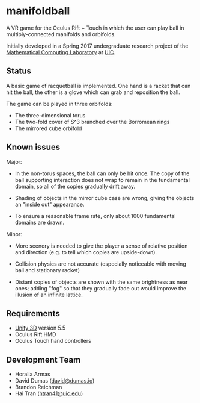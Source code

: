 # manifoldball

A VR game for the Oculus Rift + Touch in which the user can play ball in multiply-connected manifolds and orbifolds.

Initially developed in a Spring 2017 undergraduate research project of the
[Mathematical Computing Laboratory](http://mcl.math.uic.edu/)
at [UIC](http://uic.edu/).

## Status

A basic game of racquetball is implemented.  One hand is a racket that
can hit the ball, the other is a glove which can grab and reposition
the ball.

The game can be played in three orbifolds:

* The three-dimensional torus
* The two-fold cover of S^3 branched over the Borromean rings
* The mirrored cube orbifold

## Known issues

Major:

* In the non-torus spaces, the ball can only be hit once.  The copy of the ball supporting interaction does not wrap to remain in the fundamental domain, so all of the copies gradually drift away.

* Shading of objects in the mirror cube case are wrong, giving the objects an "inside out" appearance.

* To ensure a reasonable frame rate, only about 1000 fundamental domains are drawn.

Minor:

* More scenery is needed to give the player a sense of relative position and direction (e.g. to tell which copies are upside-down).

* Collision physics are not accurate (especially noticeable with moving ball and stationary racket)

* Distant copies of objects are shown with the same brightness as near ones; adding "fog" so that they gradually fade out would improve the illusion of an infinite lattice.

## Requirements

* [Unity 3D](http://unity3d.com/version) version 5.5
* Oculus Rift HMD
* Oculus Touch hand controllers

## Development Team

* Horalia Armas
* David Dumas (<david@dumas.io>)
* Brandon Reichman
* Hai Tran (<htran41@uic.edu>)
